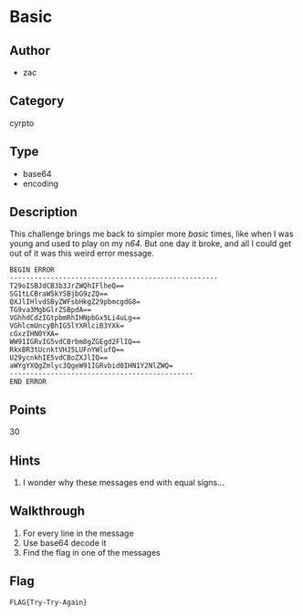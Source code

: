 # Basic

## Author
* zac

## Category
cyrpto

## Type
* base64
* encoding

## Description
This challenge brings me back to simpler more *basic* times, like when I was young and used to play on my n*64*. But one day it broke, and all I could get out of it was this weird error message.

```
BEGIN ERROR
---------------------------------------------------
T29oISBJdCB3b3JrZWQhIFlheQ==
SG1tLCBraW5kYSBjbG9zZQ==
QXJlIHlvdSByZWFsbHkgZ29pbmcgdG8=
TG9va3MgbGlrZSBpdA==
VGhhdCdzIGtpbmRhIHNpbGx5Li4uLg==
VGhlcmUncyBhIG5lYXRlciB3YXk=
cGxzIHN0YXA=
WW91IGRvIG5vdCBrbm8gZGEgd2FlIQ==
RkxBR3tUcnktVHJ5LUFnYWlufQ==
U29ycnkhIE5vdCBoZXJlIQ==
aWYgYXQgZmlyc3QgeW91IGRvbid0IHN1Y2NlZWQ=
---------------------------------------------
END ERROR
```

## Points
30

## Hints
1. I wonder why these messages end with equal signs...

## Walkthrough
1. For every line in the message
2. Use base64 decode it
3. Find the flag in one of the messages

## Flag
`FLAG{Try-Try-Again}`

